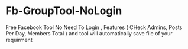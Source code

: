 # Fb-GroupTool-NoLogin
Free Facebook Tool No Need To Login , Features ( CHeck Admins, Posts Per Day, Members Total ) and tool will automatically save file of your requirment
